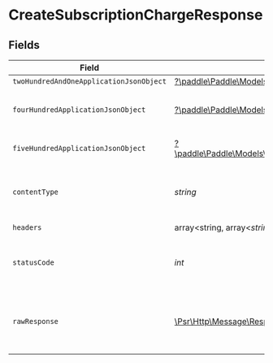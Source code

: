 # CreateSubscriptionChargeResponse


## Fields

| Field                                                                                                                                                                               | Type                                                                                                                                                                                | Required                                                                                                                                                                            | Description                                                                                                                                                                         |
| ----------------------------------------------------------------------------------------------------------------------------------------------------------------------------------- | ----------------------------------------------------------------------------------------------------------------------------------------------------------------------------------- | ----------------------------------------------------------------------------------------------------------------------------------------------------------------------------------- | ----------------------------------------------------------------------------------------------------------------------------------------------------------------------------------- |
| `twoHundredAndOneApplicationJsonObject`                                                                                                                                             | [?\paddle\Paddle\Models\Operations\CreateSubscriptionChargeResponseBody](../../Models/Operations/CreateSubscriptionChargeResponseBody.md)                                           | :heavy_minus_sign:                                                                                                                                                                  | OK                                                                                                                                                                                  |
| `fourHundredApplicationJsonObject`                                                                                                                                                  | [?\paddle\Paddle\Models\Operations\CreateSubscriptionChargeSubscriptionsResponseBody](../../Models/Operations/CreateSubscriptionChargeSubscriptionsResponseBody.md)                 | :heavy_minus_sign:                                                                                                                                                                  | Error response for validation                                                                                                                                                       |
| `fiveHundredApplicationJsonObject`                                                                                                                                                  | [?\paddle\Paddle\Models\Operations\CreateSubscriptionChargeSubscriptionsResponseResponseBody](../../Models/Operations/CreateSubscriptionChargeSubscriptionsResponseResponseBody.md) | :heavy_minus_sign:                                                                                                                                                                  | General error response                                                                                                                                                              |
| `contentType`                                                                                                                                                                       | *string*                                                                                                                                                                            | :heavy_check_mark:                                                                                                                                                                  | HTTP response content type for this operation                                                                                                                                       |
| `headers`                                                                                                                                                                           | array<string, array<*string*>>                                                                                                                                                      | :heavy_check_mark:                                                                                                                                                                  | N/A                                                                                                                                                                                 |
| `statusCode`                                                                                                                                                                        | *int*                                                                                                                                                                               | :heavy_check_mark:                                                                                                                                                                  | HTTP response status code for this operation                                                                                                                                        |
| `rawResponse`                                                                                                                                                                       | [\Psr\Http\Message\ResponseInterface](https://www.php-fig.org/psr/psr-7/#33-psrhttpmessageresponseinterface)                                                                        | :heavy_check_mark:                                                                                                                                                                  | Raw HTTP response; suitable for custom response parsing                                                                                                                             |